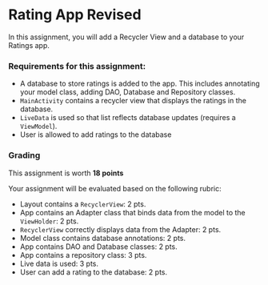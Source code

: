 # Rating App Revised
In this assignment, you will add a Recycler View and a database to your Ratings app.

### Requirements for this assignment:
- A database to store ratings is added to the app.  This includes annotating your model class, adding DAO, Database and Repository classes.
- `MainActivity` contains a recycler view that displays the ratings in the database.
- `LiveData` is used so that list reflects database updates (requires a `ViewModel`).
- User is allowed to add ratings to the database

### Grading

This assignment is worth **18 points**

Your assignment will be evaluated based on the following rubric:
- Layout contains a `RecyclerView`: 2 pts.
- App contains an Adapter class that binds data from the model to the `ViewHolder`: 2 pts.
- `RecyclerView` correctly displays data from the Adapter: 2 pts.
- Model class contains database annotations: 2 pts.
- App contains DAO and Database classes: 2 pts.
- App contains a repository class: 3 pts.
- Live data is used: 3 pts.
- User can add a rating to the database: 2 pts.
